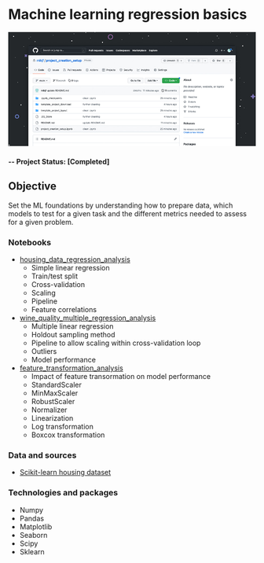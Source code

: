 # Machine learning regression basics

![alternative text](img/readme_image.jpg)

#### -- Project Status: [Completed]

## Objective
Set the ML foundations by understanding how to prepare data, which models to test for a given task and the different metrics needed to assess for a given problem.

### Notebooks
* [housing_data_regression_analysis](housing_data_regression_analysis.ipynb)
  * Simple linear regression
  * Train/test split
  * Cross-validation
  * Scaling
  * Pipeline
  * Feature correlations
* [wine_quality_multiple_regression_analysis](wine_quality_multiple_regression_analysis.ipynb)
  * Multiple linear regression
  * Holdout sampling method
  * Pipeline to allow scaling within cross-validation loop
  * Outliers
  * Model performance
* [feature_transformation_analysis](feature_transformation_analysis.ipynb)
  * Impact of feature transormation on model performance
  * StandardScaler
  * MinMaxScaler
  * RobustScaler
  * Normalizer
  * Linearization
  * Log transformation
  * Boxcox transformation

### Data and sources
* [Scikit-learn housing dataset]([https://X](https://github.com/scikit-learn/scikit-learn/blob/main/sklearn/datasets/data/boston_house_prices.csv)https://github.com/scikit-learn/scikit-learn/blob/main/sklearn/datasets/data/boston_house_prices.csv)

### Technologies and packages
* Numpy
* Pandas
* Matplotlib
* Seaborn
* Scipy
* Sklearn
